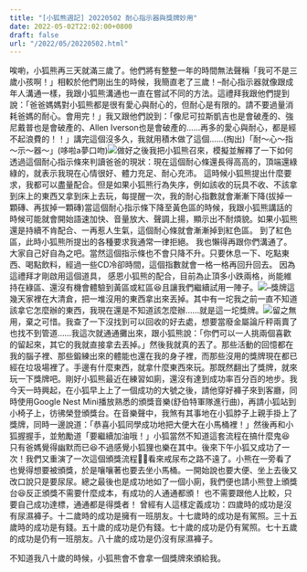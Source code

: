 ```yaml
---
title: "[小狐熊週記] 20220502 耐心指示器與獎牌妙用"
date: 2022-05-02T22:02:00+0800
draft: false
url: "/2022/05/20220502.html"
---
```


唉喲，小狐熊再三天就滿三歲了。他們將有整整一年的時間無法聲稱「我可不是三歲小孩啊！」相較於他們剛出生的時候，我簡直老了三歲！–耐心指示器就像跟成年人溝通一樣，我跟小狐熊溝通也一直在嘗試不同的方法。這禮拜我跟他們提到說：「爸爸媽媽對小狐熊都是很有愛心與耐心的，但耐心是有限的。請不要過量消耗爸媽的耐心。會用完！」我又跟他們說到：「像尼可拉斯凱吉也是會破產的、強尼戴普也是會破產的、Allen Iverson也是會破產的……再多的愛心與耐心，都是經不起浪費的！！」講完這個沒多久，我就用積木做了這個……(掏出)「耐～心～指～示～器～」(哆啦a夢口吻)![](https://i.imgur.com/xli5ZaK.png)做好之後我把小狐熊召來，模擬並解釋了一下如何透過這個耐心指示條來判讀爸爸的現狀：現在這個耐心條還長得高高的，頂端還綠綠的，就表示我現在心情很好、體力充足、耐心充沛。
這時候小狐熊提出什麼要求，我都可以盡量配合。但是如果小狐熊行為失序，例如該收的玩具不收、不該拿到床上的東西又拿到床上去玩，每提醒一次，我的耐心指數就會漸漸下降(拔掉一顆磚、再拔掉一顆磚)當這個耐心指示條下降至黃色區的時候，我跟小狐熊講話的時候可能就會開始語速加快、音量放大、聲調上揚，顯示出不耐煩貌。如果小狐熊還是持續不肯配合、一再惹人生氣，這個耐心條就會漸漸掉到紅色區。
到了紅色區，此時小狐熊所提出的各種要求我通常一律拒絕。
我也懶得再跟你們溝通了。大家自己好自為之吧。當然這個指示條也不會只降不升。只要休息一下、吃點東西、喝點飲料，經過一些CD冷卻時間，這個指數就會一格一格再回升回去。
因為這禮拜才剛啟用這個道具，
感恩小狐熊的配合，目前為止頂多小跌兩格，尚能維持在綠區、還沒有機會體驗到黃區或紅區😆且讓我們繼續試用一陣子。![](https://i.imgur.com/WqiObwJ.png)–獎牌這幾天家裡在大清倉，把一堆沒用的東西拿出來丟掉。其中有一坨我之前一直不知道該拿它怎麼辦的東西，我現在還是不知道該怎麼辦……就是這一坨獎牌。![](https://i.imgur.com/nOOxp3q.jpg)留之無用，棄之可惜。我查了一下沒找到可以回收的好去處，想要當廢金屬論斤秤兩賣了也找不到管道……我這次就通通攤出來，跟小狐熊說：「你們可以一人挑兩個喜歡的留起來，其它的我就直接拿去丟掉。」然後我就真的丟了。那些活動的回憶都在我的腦子裡、那些鍛練出來的體能也還在我的身子裡，而那些沒用的獎牌現在都已經在垃圾場裡了。手邊有什麼東西，就拿什麼東西來玩。那既然翻出了獎牌，就來玩一下獎牌吧。剛好小狐熊最近在練習如廁，還沒有達到成功率百分百的地步。我今天一時興起，在小狐早上上了一個成功的大號之後，請他穿好褲子來到客廳，同時使用Google Nest Mini播放熟悉的頒獎音樂(舒伯特軍隊進行曲)，再請小狐站到小椅子上，彷彿榮登頒獎台。在音樂聲中，我煞有其事地在小狐脖子上親手掛上了獎牌，同時一邊說道：「恭喜小狐同學成功地把大便大在小馬桶裡！」然後再和小狐握握手，並勉勵道「要繼續加油哦！」小狐當然不知道這套流程在搞什麼鬼😆 只有爸媽覺得幽默而已😆不過感覺小狐狸也樂在其中。後來下午小狐又成功了一次！我們又重演了一次這個頒獎流程🤣🤣看來戒尿布之路不遠了。小熊在一旁看了也覺得想要被頒獎，於是嚷嚷著也要去坐小馬桶。一開始說也要大便、坐上去後又改口說只是要尿尿。總之最後也是成功地如了一個小廁，我們便也請小熊登上頒獎台😆反正頒獎不需要什麼成本，有成功的人通通都頒！
也不需要跟他人比較，只要自己成功達標，通通都是得獎者！
曾經有人這樣定義成功：四歲時的成功是沒有尿濕褲子。十二歲時的成功是擁有一班朋友。十七歲時的成功是有駕照。三十五歲時的成功是有錢。五十歲的成功是仍有錢。七十歲的成功是仍有駕照。七十五歲的成功是仍有一班朋友。八十歲的成功是仍沒有尿濕褲子。

不知道我八十歲的時候，小狐熊會不會拿一個獎牌來頒給我。
